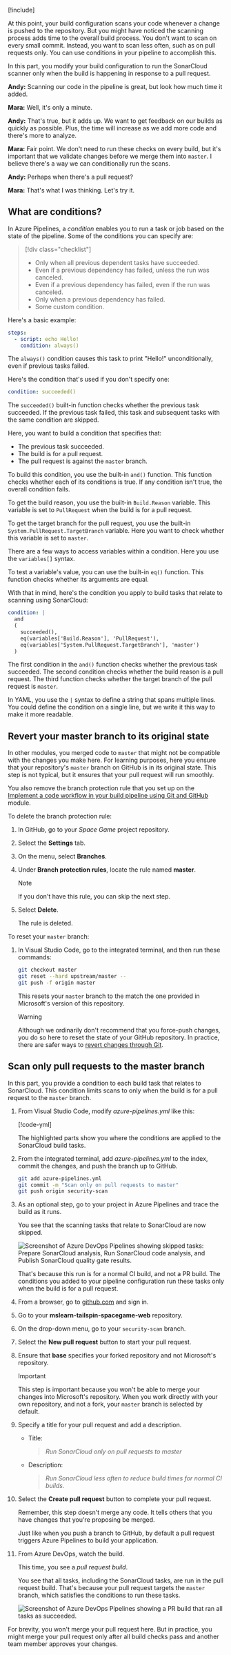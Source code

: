 [!include[](../../shared/includes/note-maintenance.md)]

At this point, your build configuration scans your code whenever a change is pushed to the repository. But you might have noticed the scanning process adds time to the overall build process. You don't want to scan on every small commit. Instead, you want to scan less often, such as on pull requests only. You can use conditions in your pipeline to accomplish this.

In this part, you modify your build configuration to run the SonarCloud scanner only when the build is happening in response to a pull request.

**Andy:** Scanning our code in the pipeline is great, but look how much time it added.

**Mara:** Well, it's only a minute.

**Andy:** That's true, but it adds up. We want to get feedback on our builds as quickly as possible. Plus, the time will increase as we add more code and there's more to analyze.

**Mara:** Fair point. We don't need to run these checks on every build, but it's important that we validate changes before we merge them into `master`. I believe there's a way we can conditionally run the scans.

**Andy:** Perhaps when there's a pull request?

**Mara:** That's what I was thinking. Let's try it.

## What are conditions?

In Azure Pipelines, a _condition_ enables you to run a task or job based on the state of the pipeline. Some of the conditions you can specify are:

> [!div class="checklist"]
> * Only when all previous dependent tasks have succeeded.
> * Even if a previous dependency has failed, unless the run was canceled.
> * Even if a previous dependency has failed, even if the run was canceled.
> * Only when a previous dependency has failed.
> * Some custom condition.

Here's a basic example:

``` yml
steps:
  - script: echo Hello!
    condition: always()
```

The `always()` condition causes this task to print "Hello!" unconditionally, even if previous tasks failed.

Here's the condition that's used if you don't specify one:

```yml
condition: succeeded()
```

The `succeeded()` built-in function checks whether the previous task succeeded. If the previous task failed, this task and subsequent tasks with the same condition are skipped.

Here, you want to build a condition that specifies that:

* The previous task succeeded.
* The build is for a pull request.
* The pull request is against the `master` branch.

To build this condition, you use the built-in `and()` function. This function checks whether each of its conditions is true. If any condition isn't true, the overall condition fails.

To get the build reason, you use the built-in `Build.Reason` variable. This variable is set to `PullRequest` when the build is for a pull request.

To get the target branch for the pull request, you use the built-in `System.PullRequest.TargetBranch` variable. Here you want to check whether this variable is set to `master`.

There are a few ways to access variables within a condition. Here you use the `variables[]` syntax.

To test a variable's value, you can use the built-in `eq()` function. This function checks whether its arguments are equal.

With that in mind, here's the condition you apply to build tasks that relate to scanning using SonarCloud:

```yml
condition: |
  and
  (
    succeeded(),
    eq(variables['Build.Reason'], 'PullRequest'),
    eq(variables['System.PullRequest.TargetBranch'], 'master')
  )
```

The first condition in the `and()` function checks whether the previous task succeeded. The second condition checks whether the build reason is a pull request. The third function checks whether the target branch of the pull request is `master`.

In YAML, you use the `|` syntax to define a string that spans multiple lines. You could define the condition on a single line, but we write it this way to make it more readable.

## Revert your master branch to its original state

In other modules, you merged code to `master` that might not be compatible with the changes you make here. For learning purposes, here you ensure that your repository's `master` branch on GitHub is in its original state. This step is not typical, but it ensures that your pull request will run smoothly.

You also remove the branch protection rule that you set up on the [Implement a code workflow in your build pipeline using Git and GitHub](/learn/modules/implement-code-workflow?azure-portal=true) module.

To delete the branch protection rule:

1. In GitHub, go to your _Space Game_ project repository.
1. Select the **Settings** tab.
1. On the menu, select **Branches**.
1. Under **Branch protection rules**, locate the rule named **master**.

    > [!NOTE]
    > If you don't have this rule, you can skip the next step.
1. Select **Delete**.

   The rule is deleted.

To reset your `master` branch:

1. In Visual Studio Code, go to the integrated terminal, and then run these commands:

    ```bash
    git checkout master
    git reset --hard upstream/master --
    git push -f origin master
    ```

    This resets your `master` branch to the match the one provided in Microsoft's version of this repository.

    > [!WARNING]
    > Although we ordinarily don't recommend that you force-push changes, you do so here to reset the state of your GitHub repository. In practice, there are safer ways to [revert changes through Git](https://github.blog/2015-06-08-how-to-undo-almost-anything-with-git?azure-portal=true).

## Scan only pull requests to the master branch

In this part, you provide a condition to each build task that relates to SonarCloud. This condition limits scans to only when the build is for a pull request to the `master` branch.

1. From Visual Studio Code, modify *azure-pipelines.yml* like this:

    [!code-yml[](code/6-azure-pipelines.yml?highlight=57-63,91-99,103-109)]

    The highlighted parts show you where the conditions are applied to the SonarCloud build tasks.

1. From the integrated terminal, add *azure-pipelines.yml* to the index, commit the changes, and push the branch up to GitHub.

    ```bash
    git add azure-pipelines.yml
    git commit -m "Scan only on pull requests to master"
    git push origin security-scan
    ```

1. As an optional step, go to your project in Azure Pipelines and trace the build as it runs.

    You see that the scanning tasks that relate to SonarCloud are now skipped.

    ![Screenshot of Azure DevOps Pipelines showing skipped tasks: Prepare SonarCloud analysis, Run SonarCloud code analysis, and Publish SonarCloud quality gate results.](../media/6-ci-skipped-tasks.png)

    That's because this run is for a normal CI build, and not a PR build. The conditions you added to your pipeline configuration run these tasks only when the build is for a pull request.
1. From a browser, go to [github.com](https://www.github.com?azure-portal=true) and sign in.
1. Go to your **mslearn-tailspin-spacegame-web** repository.
1. On the drop-down menu, go to your `security-scan` branch.

1. Select the **New pull request** button to start your pull request.

1. Ensure that **base** specifies your forked repository and not Microsoft's repository.

    > [!IMPORTANT]
    > This step is important because you won't be able to merge your changes into Microsoft's repository. When you work directly with your own repository, and not a fork, your `master` branch is selected by default.

1. Specify a title for your pull request and add a description.

    * Title:

        > _Run SonarCloud only on pull requests to master_
    * Description:

        > _Run SonarCloud less often to reduce build times for normal CI builds._

1. Select the **Create pull request** button to complete your pull request.

    Remember, this step doesn't merge any code. It tells others that you have changes that you're proposing be merged.

    Just like when you push a branch to GitHub, by default a pull request triggers Azure Pipelines to build your application.

1. From Azure DevOps, watch the build.

    This time, you see a _pull request build_.

    You see that all tasks, including the SonarCloud tasks, are run in the pull request build. That's because your pull request targets the `master` branch, which satisfies the conditions to run these tasks.

    ![Screenshot of Azure DevOps Pipelines showing a PR build that ran all tasks as succeeded.](../media/6-pr-build-tasks.png)

For brevity, you won't merge your pull request here. But in practice, you might merge your pull request only after all build checks pass and another team member approves your changes.
